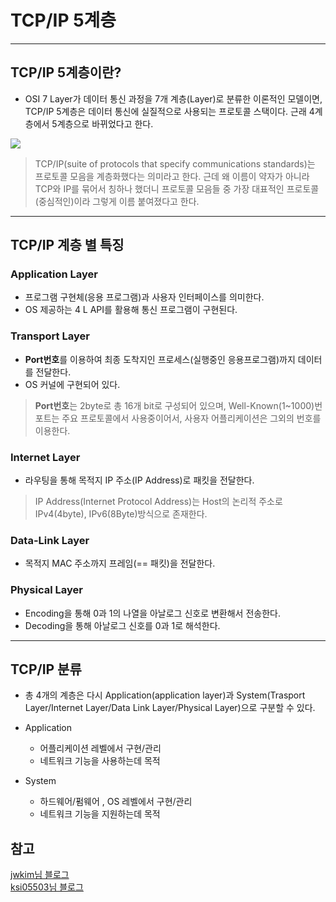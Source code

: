 # TCP/IP 5계층
---
## TCP/IP 5계층이란?
- OSI 7 Layer가 데이터 통신 과정을 7개 계층(Layer)로 분류한 이론적인 모델이면, TCP/IP 5계층은 데이터 통신에 실질적으로 사용되는 프로토콜 스택이다. 근래 4계층에서 5계층으로 바뀌었다고 한다.

![](https://velog.velcdn.com/images/donotinto/post/0a82b4dd-e7d3-4977-af49-ab6fccd7dc4c/image.png)

> TCP/IP(suite of protocols that specify communications standards)는 프로토콜 모음을 계층화했다는 의미라고 한다. 근데 왜 이름이 약자가 아니라 TCP와 IP를 묶어서 칭하나 했더니 프로토콜 모음들 중 가장 대표적인 프로토콜(중심적인)이라 그렇게 이름 붙여졌다고 한다.

---
## TCP/IP 계층 별 특징
### Application Layer
- 프로그램 구현체(응용 프로그램)과 사용자 인터페이스를 의미한다.
- OS 제공하는 4 L API를 활용해 통신 프로그램이 구현된다.

### Transport Layer
- **Port번호**를 이용하여 최종 도착지인 프로세스(실행중인 응용프로그램)까지 데이터를 전달한다.
- OS 커널에 구현되어 있다.

> **Port번호**는 2byte로 총 16개 bit로 구성되어 있으며,
Well-Known(1~1000)번  포트는 주요 프로토콜에서 사용중이어서, 사용자 어플리케이션은 그외의 번호를 이용한다.

### Internet Layer
- 라우팅을 통해 목적지 IP 주소(IP Address)로 패킷을 전달한다.

> IP Address(Internet Protocol Address)는 Host의 논리적 주소로 IPv4(4byte), IPv6(8Byte)방식으로 존재한다.  

### Data-Link Layer
- 목적지 MAC 주소까지 프레임(== 패킷)을 전달한다.

### Physical Layer
- Encoding을 통해 0과 1의 나열을 아날로그 신호로 변환해서 전송한다.
- Decoding을 통해 아날로그 신호를 0과 1로 해석한다.


---
## TCP/IP 분류

- 총 4개의 계층은 다시 Application(application layer)과 System(Trasport Layer/Internet Layer/Data Link Layer/Physical Layer)으로 구분할 수 있다.


- Application
    - 어플리케이션 레벨에서 구현/관리
    - 네트워크 기능을 사용하는데 목적

- System
    - 하드웨어/펌웨어 , OS 레벨에서 구현/관리
    - 네트워크 기능을 지원하는데 목적
    
## 참고
[jwkim님 블로그](https://velog.io/@jwkim/cs-nw-osi-tcp-ip)   
[ksi05503님 블로그](https://velog.io/@ksi05503/tcp-ip)